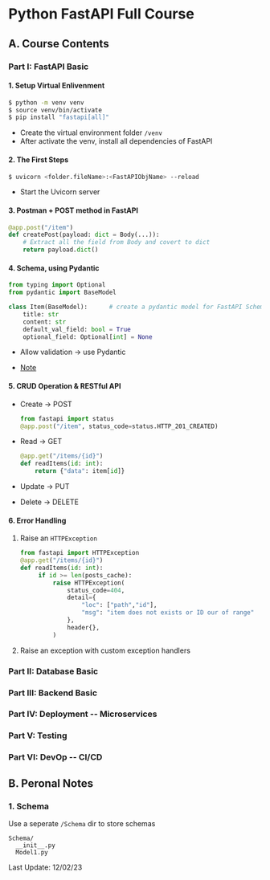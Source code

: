 # Python FastAPI Full Course

## A. Course Contents

### Part I: FastAPI Basic
#### 1. Setup Virtual Enlivenment
``` zsh
$ python -m venv venv       
$ source venv/bin/activate
$ pip install "fastapi[all]"   
```
- Create the virtual environment folder `/venv`
- After activate the venv, install all dependencies of FastAPI  

#### 2. The First Steps
``` zsh
$ uvicorn <folder.fileName>:<FastAPIObjName> --reload
```
- Start the Uvicorn server

#### 3. Postman + POST method in FastAPI
``` python
@app.post("/item")
def createPost(payload: dict = Body(...)):  
    # Extract all the field from Body and covert to dict
    return payload.dict()
```

#### 4. Schema, using Pydantic
``` python
from typing import Optional
from pydantic import BaseModel

class Item(BaseModel):      # create a pydantic model for FastAPI Schema
    title: str
    content: str
    default_val_field: bool = True
    optional_field: Optional[int] = None

```
- Allow validation -> use Pydantic

- [Note](#1-schema)

#### 5. CRUD Operation & RESTful API
- Create -> POST
  ``` python
  from fastapi import status
  @app.post("/item", status_code=status.HTTP_201_CREATED)
  ```

- Read -> GET
  ``` python
  @app.get("/items/{id}")
  def readItems(id: int):
      return {"data": item[id]}

  ``` 
- Update -> PUT
- Delete -> DELETE

#### 6. Error Handling
1. Raise an `HTTPException` 
   ``` python
   from fastapi import HTTPException
   @app.get("/items/{id}")
   def readItems(id: int):
        if id >= len(posts_cache):
            raise HTTPException(
                status_code=404,
                detail={
                    "loc": ["path","id"],
                    "msg": "item does not exists or ID our of range"
                },           
                header{},
            )
   ``` 

2. Raise an exception with custom exception handlers

### Part II: Database Basic

### Part III: Backend Basic

### Part IV: Deployment -- Microservices

### Part V: Testing 

### Part VI: DevOp -- CI/CD


## B. Peronal Notes
### 1. Schema
Use a seperate `/Schema` dir to store schemas
```
Schema/
  __init__.py
  Model1.py
```


Last Update: 12/02/23